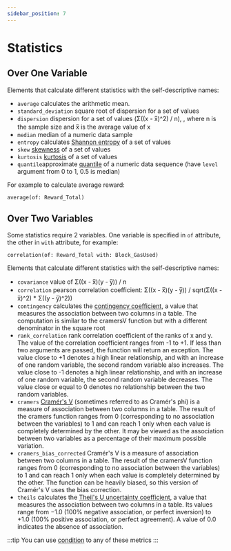 ```yaml
---
sidebar_position: 7
---
```


#  Statistics

##  Over One Variable

Elements that calculate different statistics with the self-descriptive names:

* ```average``` calculates the arithmetic mean.
* ```standard_deviation``` square root of dispersion for a set of values
* ```dispersion``` dispersion for a set of values (Σ((x - x̅)^2) / n), , where n is the sample size and x̅ is the average value of x
* ```median``` median of a numeric data sample
* ```entropy``` calculates [Shannon entropy](https://en.wikipedia.org/wiki/Entropy_(information_theory)) of a set of values
* ```skew``` [skewness](https://en.wikipedia.org/wiki/Skewness) of a set of values
* ```kurtosis``` [kurtosis](https://en.wikipedia.org/wiki/Kurtosis) of a set of values
* ```quantile```approximate [quantile](https://en.wikipedia.org/wiki/Quantile) of a numeric data sequence (have ```level``` argument from 0 to 1, 0.5 is median)

For example to calculate average reward:

```
average(of: Reward_Total)
```


##  Over Two Variables

Some statistics require 2 variables. 
One variable is specified in ```of``` attribute, the other in ```with``` attribute, for example:

```
correlation(of: Reward_Total with: Block_GasUsed)
```

Elements that calculate different statistics with the self-descriptive names:

* ```covariance``` value of Σ((x - x̅)(y - y̅)) / n
* ```correlation``` pearson correlation coefficient: Σ((x - x̅)(y - y̅)) / sqrt(Σ((x - x̅)^2) * Σ((y - y̅)^2))
* ```contingency``` calculates the [contingency coefficient](https://en.wikipedia.org/wiki/Contingency_table#Cram%C3%A9r's_V_and_the_contingency_coefficient_C), a value that measures the association between two columns in a table. The computation is similar to the cramersV function but with a different denominator in the square root
* ```rank_correlation``` rank correlation coefficient of the ranks of x and y. The value of the correlation coefficient ranges from -1 to +1. If less than two arguments are passed, the function will return an exception. The value close to +1 denotes a high linear relationship, and with an increase of one random variable, the second random variable also increases. The value close to -1 denotes a high linear relationship, and with an increase of one random variable, the second random variable decreases. The value close or equal to 0 denotes no relationship between the two random variables.
* ```cramers``` [Cramér's V](https://en.wikipedia.org/wiki/Cram%C3%A9r%27s_V) (sometimes referred to as Cramér's phi) is a measure of association between two columns in a table. The result of the cramers function ranges from 0 (corresponding to no association between the variables) to 1 and can reach 1 only when each value is completely determined by the other. It may be viewed as the association between two variables as a percentage of their maximum possible variation.
* ```cramers_bias_corrected``` Cramér's V is a measure of association between two columns in a table. The result of the cramersV function ranges from 0 (corresponding to no association between the variables) to 1 and can reach 1 only when each value is completely determined by the other. The function can be heavily biased, so this version of Cramér's V uses the bias correction.
* ```theils``` calculates the [Theil's U uncertainty coefficient](https://en.wikipedia.org/wiki/Contingency_table#Uncertainty_coefficient), a value that measures the association between two columns in a table. Its values range from −1.0 (100% negative association, or perfect inversion) to +1.0 (100% positive association, or perfect agreement). A value of 0.0 indicates the absence of association.

:::tip
You can use [condition](/docs/graphql/metrics/where) to any of these metrics
:::
